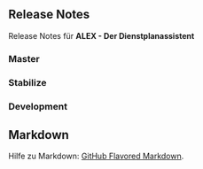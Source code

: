 ## Release Notes

Release Notes für **ALEX - Der Dienstplanassistent**

### Master

### Stabilize

### Development

## Markdown

Hilfe zu Markdown: [GitHub Flavored Markdown](https://guides.github.com/features/mastering-markdown/).


